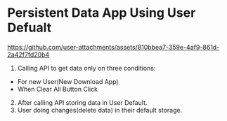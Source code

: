 # Persistent Data App Using User Defualt

https://github.com/user-attachments/assets/810bbea7-359e-4af9-861d-2a42f7fd20b4

1. Calling API to get data only on three conditions:
  - For new User(New Download App)
  - When Clear All Button Click
2. After calling API storing data in User Default.
3. User doing changes(delete data) in their default storage.
